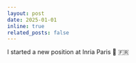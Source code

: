 ```yaml
---
layout: post
date: 2025-01-01
inline: true
related_posts: false
---
```


I started a new position at Inria Paris 💼 🇫🇷
